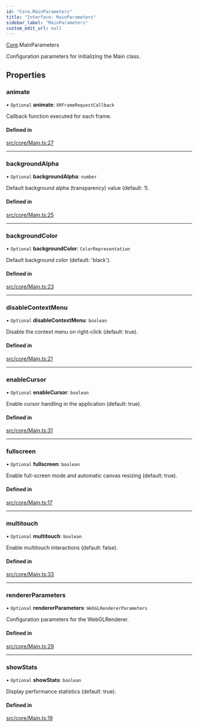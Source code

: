 ```yaml
---
id: "Core.MainParameters"
title: "Interface: MainParameters"
sidebar_label: "MainParameters"
custom_edit_url: null
---
```


[Core](../namespaces/Core.md).MainParameters

Configuration parameters for initializing the Main class.

## Properties

### animate

• `Optional` **animate**: `XRFrameRequestCallback`

Callback function executed for each frame.

#### Defined in

[src/core/Main.ts:27](https://github.com/agargaro/three.ez/blob/a81f57c/src/core/Main.ts#L27)

___

### backgroundAlpha

• `Optional` **backgroundAlpha**: `number`

Default background alpha (transparency) value (default: 1).

#### Defined in

[src/core/Main.ts:25](https://github.com/agargaro/three.ez/blob/a81f57c/src/core/Main.ts#L25)

___

### backgroundColor

• `Optional` **backgroundColor**: `ColorRepresentation`

Default background color (default: 'black').

#### Defined in

[src/core/Main.ts:23](https://github.com/agargaro/three.ez/blob/a81f57c/src/core/Main.ts#L23)

___

### disableContextMenu

• `Optional` **disableContextMenu**: `boolean`

Disable the context menu on right-click (default: true).

#### Defined in

[src/core/Main.ts:21](https://github.com/agargaro/three.ez/blob/a81f57c/src/core/Main.ts#L21)

___

### enableCursor

• `Optional` **enableCursor**: `boolean`

Enable cursor handling in the application (default: true).

#### Defined in

[src/core/Main.ts:31](https://github.com/agargaro/three.ez/blob/a81f57c/src/core/Main.ts#L31)

___

### fullscreen

• `Optional` **fullscreen**: `boolean`

Enable full-screen mode and automatic canvas resizing (default: true).

#### Defined in

[src/core/Main.ts:17](https://github.com/agargaro/three.ez/blob/a81f57c/src/core/Main.ts#L17)

___

### multitouch

• `Optional` **multitouch**: `boolean`

Enable multitouch interactions (default: false).

#### Defined in

[src/core/Main.ts:33](https://github.com/agargaro/three.ez/blob/a81f57c/src/core/Main.ts#L33)

___

### rendererParameters

• `Optional` **rendererParameters**: `WebGLRendererParameters`

Configuration parameters for the WebGLRenderer.

#### Defined in

[src/core/Main.ts:29](https://github.com/agargaro/three.ez/blob/a81f57c/src/core/Main.ts#L29)

___

### showStats

• `Optional` **showStats**: `boolean`

Display performance statistics (default: true).

#### Defined in

[src/core/Main.ts:19](https://github.com/agargaro/three.ez/blob/a81f57c/src/core/Main.ts#L19)
